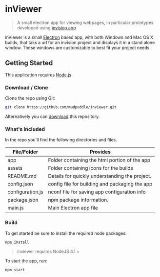 # inViewer

> A small electron app for viewing webpages, in particular prototypes developed using [invision app](http://www.invisionapp.com/)

inViewer is a small [Electron](http://electron.atom.io/) based app, with both Windows and Mac OS X builds, that taks a url for an invision project and displays it in a stand alone window.  These windows are customizable to best fit your project needs.

## Getting Started

This application requires [Node.js](https://nodejs.org/en/)

### Download / Clone

Clone the repo using Git:

```bash
git clone https://github.com/mudpuddle/inviewer.git
```

Alternatively you can [download](https://github.com/mudpuddle/inviewer/archive/master.zip)
this repository.

### What's included

In the repo you'll find the following directories and files.

| File/Folder     | Provides                                       |
|-----------------|------------------------------------------------|
| app             | Folder containing the html portion of the app  |
| assets          | Folder containing icons for the builds         |
| README.md       | Details for quickly understanding the project. |
| config.json     | config file for building and packaging the app |
| configuration.js| nconf file for saving app configuration info   |
| package.json    | npm package information.                       |
| main.js         | Main Electron app file                         |

### Build

To get started be sure to install the required node packages:

```bash
npm install
```

> inviewer requires NodeJS 4.1 +

To start the app, run:

```bash
npm start
```
